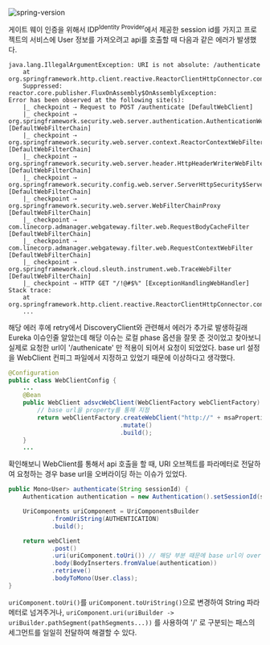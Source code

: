 ![spring-version](https://img.shields.io/badge/Spring_Boot-2.2.4-green.svg?style=flat-square)  

게이트 웨이 인증을 위해서 IDP<sup>Identity Provider</sup>에서 제공한 session id를 가지고 프로젝트의 서비스에 User 정보를 가져오려고 api를 호출할 때 다음과 같은 에러가 발생했다.

```terminal
java.lang.IllegalArgumentException: URI is not absolute: /authenticate
    at org.springframework.http.client.reactive.ReactorClientHttpConnector.connect(ReactorClientHttpConnector.java:104)
    Suppressed: reactor.core.publisher.FluxOnAssembly$OnAssemblyException: 
Error has been observed at the following site(s):
    |_ checkpoint ⇢ Request to POST /authenticate [DefaultWebClient]
    |_ checkpoint ⇢ org.springframework.security.web.server.authentication.AuthenticationWebFilter [DefaultWebFilterChain]
    |_ checkpoint ⇢ org.springframework.security.web.server.context.ReactorContextWebFilter [DefaultWebFilterChain]
    |_ checkpoint ⇢ org.springframework.security.web.server.header.HttpHeaderWriterWebFilter [DefaultWebFilterChain]
    |_ checkpoint ⇢ org.springframework.security.config.web.server.ServerHttpSecurity$ServerWebExchangeReactorContextWebFilter [DefaultWebFilterChain]
    |_ checkpoint ⇢ org.springframework.security.web.server.WebFilterChainProxy [DefaultWebFilterChain]
    |_ checkpoint ⇢ com.linecorp.admanager.webgateway.filter.web.RequestBodyCacheFilter [DefaultWebFilterChain]
    |_ checkpoint ⇢ com.linecorp.admanager.webgateway.filter.web.RequestContextWebFilter [DefaultWebFilterChain]
    |_ checkpoint ⇢ org.springframework.cloud.sleuth.instrument.web.TraceWebFilter [DefaultWebFilterChain]
    |_ checkpoint ⇢ HTTP GET "/!@#$%" [ExceptionHandlingWebHandler]
Stack trace:
    at org.springframework.http.client.reactive.ReactorClientHttpConnector.connect(ReactorClientHttpConnector.java:104)
    ...
```

해당 에러 후에 retry에서 DiscoveryClient와 관련해서 에러가 추가로 발생하길래 Eureka 이슈인줄 알았는데 해당 이슈는 로컬 phase 옵션을 잘못 준 것이었고 찾아보니 실제로 요청한 url이 '/authenicate' 만 적용이 되어서 요청이 되었었다. base url 설정을 WebClient 컨피그 파일에서 지정하고 있었기 때문에 이상하다고 생각했다.

```java
@Configuration
public class WebClientConfig {
    ...
    @Bean
    public WebClient adsvcWebClient(WebClientFactory webClientFactory) {
        // base url을 property를 통해 지정
        return webClientFactory.createWebClient("http://" + msaProperties.getMainService().getServiceId())
                               .mutate()
                               .build();
    }
    ...
```

확인해보니 WebClient를 통해서 api 호출을 할 때, URI 오브젝트를 파라메터로 전달하여 요청하는 경우 base url을 오버라이딩 하는 이슈가 있었다.

```java
public Mono<User> authenticate(String sessionId) {
    Authentication authentication = new Authentication().setSessionId(sessionId);

    UriComponents uriComponent = UriComponentsBuilder
            .fromUriString(AUTHENTICATION)
            .build();

    return webClient
            .post()
            .uri(uriComponent.toUri()) // 해당 부분 때문에 base url이 override 되었음
            .body(BodyInserters.fromValue(authentication))
            .retrieve()
            .bodyToMono(User.class);
}
```

`uriComponent.toUri()`를 `uriComponent.toUriString()`으로 변경하여 String 파라메터로 넘겨주거나, `uriComponent.uri(uriBuilder -> uriBuilder.pathSegment(pathSegments...))` 를 사용하여 '/' 로 구분되는 패스의 세그먼트를 일일히 전달하여 해결할 수 있다.